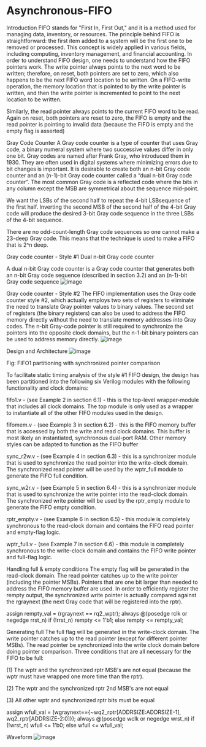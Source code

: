 # Asynchronous-FIFO

Introduction
FIFO stands for "First In, First Out," and it is a method used for managing data, inventory, or resources. The principle behind FIFO is straightforward: the first item added to a system will be the first one to be removed or processed. This concept is widely applied in various fields, including computing, inventory management, and financial accounting.
In order to understand FIFO design, one needs to understand how the FIFO pointers work. The write pointer always points to the next word to be written; therefore, on reset, both pointers are set to zero, which also happens to be the next FIFO word location to be written. On a FIFO-write operation, the memory location that is pointed to by the write pointer is written, and then the write pointer is incremented to point to the next location to be written.

Similarly, the read pointer always points to the current FIFO word to be read. Again on reset, both pointers are reset to zero, the FIFO is empty and the read pointer is pointing to invalid data (because the FIFO is empty and the empty flag is asserted)


Gray Code Counter
A Gray code counter is a type of counter that uses Gray code, a binary numeral system where two successive values differ in only one bit. Gray codes are named after Frank Gray, who introduced them in 1930. They are often used in digital systems where minimizing errors due to bit changes is important.
It is desirable to create both an n-bit Gray code counter and an (n-1)-bit Gray code counter called a “dual n-bit Gray code counter”. The most common Gray code is a reflected code where the bits in any column except the MSB are symmetrical about the sequence mid-point.

We want the LSBs of the second half to repeat the 4-bit LSBsequence of the first half. Inverting the second MSB of the second half of the 4-bit Gray code will produce the desired 3-bit Gray code sequence in the three LSBs of the 4-bit sequence.

There are no odd-count-length Gray code sequences so one cannot make a 23-deep Gray code. This means that the technique is used to make a FIFO that is 2^n deep.

Gray code counter - Style #1
Dual n-bit Gray code counter

A dual n-bit Gray code counter is a Gray code counter that generates both an n-bit Gray code sequence (described in section 3.2) and an (n-1)-bit Gray code sequence
![image](https://github.com/user-attachments/assets/19009592-e1d2-4537-9d5f-2971d0d5c001)

Gray code counter - Style #2
The FIFO implementation uses the Gray code counter style #2, which actually employs two sets of registers to eliminate the need to translate Gray pointer values to binary values. The second set of registers (the binary registers) can also be used to address the FIFO memory directly without the need to translate memory addresses into Gray codes. The n-bit Gray-code pointer is still required to synchronize the pointers into the opposite clock domains, but the n-1-bit binary pointers can be used to address memory directly.
![image](https://github.com/user-attachments/assets/12b68663-34eb-4a4e-905a-9990597a415c)

Design and Architecture
![image](https://github.com/user-attachments/assets/f548bce8-d408-4007-9677-4c6efb2ee61a)

Fig: FIFO1 partitioning with synchronized pointer comparison

To facilitate static timing analysis of the style #1 FIFO design, the design has been partitioned into the following six Verilog modules with the following functionality and clock domains:

fifo1.v - (see Example 2 in section 6.1) - this is the top-level wrapper-module that includes all clock domains. The top module is only used as a wrapper to instantiate all of the other FIFO modules used in the design.

fifomem.v - (see Example 3 in section 6.2) - this is the FIFO memory buffer that is accessed by both the write and read clock domains. This buffer is most likely an instantiated, synchronous dual-port RAM. Other memory styles can be adapted to function as the FIFO buffer

sync_r2w.v - (see Example 4 in section 6.3) - this is a synchronizer module that is used to synchronize the read pointer into the write-clock domain. The synchronized read pointer will be used by the wptr_full module to generate the FIFO full condition.

sync_w2r.v - (see Example 5 in section 6.4) - this is a synchronizer module that is used to synchronize the write pointer into the read-clock domain. The synchronized write pointer will be used by the rptr_empty module to generate the FIFO empty condition.

rptr_empty.v - (see Example 6 in section 6.5) - this module is completely synchronous to the read-clock domain and contains the FIFO read pointer and empty-flag logic.

wptr_full.v - (see Example 7 in section 6.6) - this module is completely synchronous to the write-clock domain and contains the FIFO write pointer and full-flag logic.

Handling full & empty conditions
The empty flag will be generated in the read-clock domain. The read pointer catches up to the write pointer (including the pointer MSBs). Pointers that are one bit larger than needed to address the FIFO memory buffer are used. In order to efficiently register the rempty output, the synchronized write pointer is actually compared against the rgraynext (the next Gray code that will be registered into the rptr).

assign rempty_val = (rgraynext == rq2_wptr); always @(posedge rclk or negedge rrst_n) if (!rrst_n) rempty <= 1'b1; else rempty <= rempty_val;

Generating full
The full flag will be generated in the write-clock domain. The write pointer catches up to the read pointer (except for different pointer MSBs). The read pointer be synchronized into the write clock domain before doing pointer comparison. Three conditions that are all necessary for the FIFO to be full:

(1) The wptr and the synchronized rptr MSB's are not equal (because the wptr must have wrapped one more time than the rptr).

(2) The wptr and the synchronized rptr 2nd MSB's are not equal

(3) All other wptr and synchronized rptr bits must be equal

assign wfull_val = (wgraynext=={~wq2_rptr[ADDRSIZE:ADDRSIZE-1], wq2_rptr[ADDRSIZE-2:0]}); always @(posedge wclk or negedge wrst_n) if (!wrst_n) wfull <= 1'b0; else wfull <= wfull_val;

Waveform
![image](https://github.com/user-attachments/assets/1a395ede-c4e8-4e97-9f41-af818436a66b)



